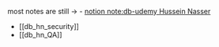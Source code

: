 
most notes are still -> - [notion note:db-udemy Hussein Nasser](https://www.notion.so/nture4388/db-udemy-Hussein-Nasser-e64d2a8dc8ee4b5e9c414d82269fa6fa?pvs=4)











- [[db_hn_security]]
- [[db_hn_QA]]


